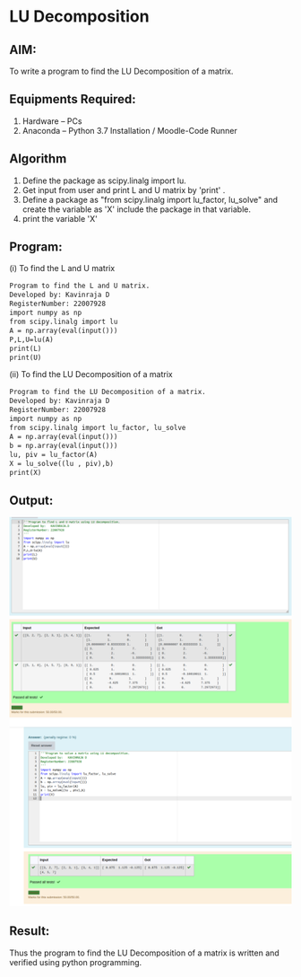 # LU Decomposition 

## AIM:
To write a program to find the LU Decomposition of a matrix.

## Equipments Required:
1. Hardware – PCs
2. Anaconda – Python 3.7 Installation / Moodle-Code Runner

## Algorithm
1. Define the package as scipy.linalg import lu.
2. Get input from user and print L and U matrix by 'print' .
3. Define a package as "from scipy.linalg import lu_factor, lu_solve" and create the variable as 'X' include the package in that variable.
4. print the variable 'X'

## Program:
(i) To find the L and U matrix
```
Program to find the L and U matrix.
Developed by: Kavinraja D
RegisterNumber: 22007928
import numpy as np
from scipy.linalg import lu
A = np.array(eval(input()))
P,L,U=lu(A)
print(L)
print(U)
```
(ii) To find the LU Decomposition of a matrix
```
Program to find the LU Decomposition of a matrix.
Developed by: Kavinraja D
RegisterNumber: 22007928
import numpy as np
from scipy.linalg import lu_factor, lu_solve
A = np.array(eval(input()))
b = np.array(eval(input()))
lu, piv = lu_factor(A)
X = lu_solve((lu , piv),b)
print(X)
```

## Output:
![lu decomposition](./images/Screenshot%20from%202023-01-11%2020-33-23.png)
![lu decomposition](./images/decomposition.png)


## Result:
Thus the program to find the LU Decomposition of a matrix is written and verified using python programming.

